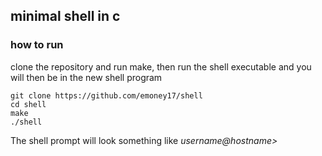 ## minimal shell in c
### how to run
clone the repository and run make, then run the shell executable and you will then be in the new shell program
```
git clone https://github.com/emoney17/shell
cd shell
make
./shell
```
The shell prompt will look something like *username@hostname>*
